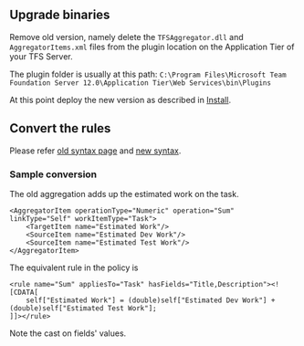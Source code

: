
## Upgrade binaries

Remove old version, namely delete the `TFSAggregator.dll` and `AggregatorItems.xml` files from the plugin location on the Application Tier of your TFS Server.

The plugin folder is usually at this path: `C:\Program Files\Microsoft Team Foundation Server 12.0\Application Tier\Web Services\bin\Plugins`

At this point deploy the new version as described in [Install](Install.md).



## Convert the rules

Please refer [old syntax page](https://github.com/Vaccano/TFS-Aggregator/blob/master/docs/AggregatorItems-Syntax.md) and [new syntax](Policy-Syntax.md).

### Sample conversion

The old aggregation adds up the estimated work on the task.

```
<AggregatorItem operationType="Numeric" operation="Sum" linkType="Self" workItemType="Task">
    <TargetItem name="Estimated Work"/>
    <SourceItem name="Estimated Dev Work"/>
    <SourceItem name="Estimated Test Work"/>
</AggregatorItem>
```

The equivalent rule in the policy is

```
<rule name="Sum" appliesTo="Task" hasFields="Title,Description"><![CDATA[
    self["Estimated Work"] = (double)self["Estimated Dev Work"] + (double)self["Estimated Test Work"];
]]></rule>
```

Note the cast on fields' values.